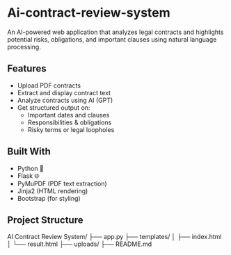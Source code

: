 # Ai-contract-review-system
An AI-powered web application that analyzes legal contracts and highlights potential risks, obligations, and important clauses using natural language processing.

## Features

- Upload PDF contracts
- Extract and display contract text
- Analyze contracts using AI (GPT)
- Get structured output on:
  - Important dates and clauses
  - Responsibilities & obligations
  - Risky terms or legal loopholes

##  Built With

- Python 🐍
- Flask 🌐
- PyMuPDF (PDF text extraction)
- Jinja2 (HTML rendering)
- Bootstrap (for styling)

##  Project Structure
AI Contract Review System/
├── app.py
├── templates/
│ ├── index.html
│ └── result.html
├── uploads/
├── README.md
